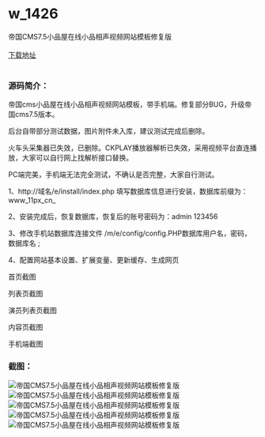 # w_1426
帝国CMS7.5小品屋在线小品相声视频网站模板修复版
<br/></br>
[下载地址](https://www.uuid2.com/1426.html "下载地址")
<br/></br>
<h3>源码简介：</h3>
<p>帝国cms小品屋在线小品相声视频网站模板，带手机端。修复部分BUG，升级帝国cms7.5版本。<p>
<p>后台自带部分测试数据，图片附件未入库，建议测试完成后删除。<p>
<p>火车头采集器已失效，已删除。CKPLAY播放器解析已失效，采用视频平台直连播放，大家可以自行网上找解析接口替换。<p>
<p>PC端完美，手机端无法完全测试，不确认是否完整，大家自行测试。<p>
<p>1、http://域名/e/install/index.php 填写数据库信息进行安装，数据库前缀为：www_11px_cn_<p>
<p>2、安装完成后，恢复数据库，恢复后的账号密码为：admin 123456<p>
<p>3、修改手机站数据库连接文件 /m/e/config/config.PHP数据库用户名，密码，数据库名 ;<p>
<p>4、配置网站基本设置、扩展变量、更新缓存、生成网页<p>
<p>首页截图<p>
<p>列表页截图<p>
<p>演员列表页截图<p>
<p>内容页截图<p>
<p>手机端截图<p>
<h3>截图：</h3>
<img src="https://www.uuid2.com/wp-content/uploads/img/202108/037374f911.jpg" alt="帝国CMS7.5小品屋在线小品相声视频网站模板修复版"><img src="https://www.uuid2.com/wp-content/uploads/img/202108/faeb78a748.jpg" alt="帝国CMS7.5小品屋在线小品相声视频网站模板修复版"><img src="https://www.uuid2.com/wp-content/uploads/img/202108/1bd9b45119.jpg" alt="帝国CMS7.5小品屋在线小品相声视频网站模板修复版"><img src="https://www.uuid2.com/wp-content/uploads/img/202108/72f01e4744.jpg" alt="帝国CMS7.5小品屋在线小品相声视频网站模板修复版"><img src="https://www.uuid2.com/wp-content/uploads/img/202108/e28fe77774.jpg" alt="帝国CMS7.5小品屋在线小品相声视频网站模板修复版">
